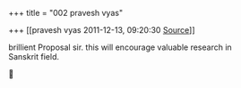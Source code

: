 +++
title = "002 pravesh vyas"

+++
[[pravesh vyas	2011-12-13, 09:20:30 [Source](https://groups.google.com/g/bvparishat/c/Dykhzpa_Bi8)]]



brillient Proposal sir. this will encourage valuable research in  
Sanskrit field.



